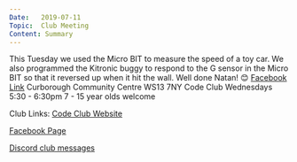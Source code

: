 ```yaml
---
Date:   2019-07-11
Topic:  Club Meeting
Content: Summary
---
```

This Tuesday we used the Micro BIT to measure the speed of a toy car. We also programmed the Kitronic buggy to respond to the G sensor in the Micro BIT so that it reversed up when it hit the wall. Well done Natan! 😊
[Facebook Link](https://www.facebook.com/1481985248595237/posts/2141745239285898/)
Curborough Community Centre
WS13 7NY
Code Club
Wednesdays 5:30 - 6:30pm
7 - 15 year olds welcome

Club Links:
[Code Club Website](https://lichfield-code-club.github.io/)

[Facebook Page](https://www.facebook.com/LichfieldCoders)

[Discord club messages](https://discord.gg/szz6xGK)
